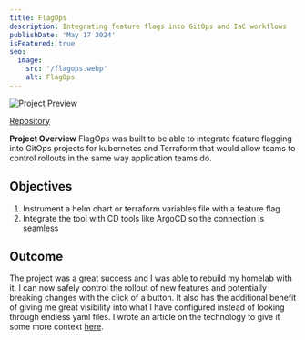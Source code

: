 ```yaml
---
title: FlagOps
description: Integrating feature flags into GitOps and IaC workflows
publishDate: 'May 17 2024'
isFeatured: true
seo:
  image:
    src: '/flagops.webp'
    alt: FlagOps
---
```


![Project Preview](/flagops.webp)

[Repository](https://github.com/graytonio/flagops)

**Project Overview**
FlagOps was built to be able to integrate feature flagging into GitOps projects for kubernetes and Terraform that would allow teams to control rollouts in the same way application teams do.

## Objectives

1. Instrument a helm chart or terraform variables file with a feature flag
2. Integrate the tool with CD tools like ArgoCD so the connection is seamless

## Outcome

The project was a great success and I was able to rebuild my homelab with it. I can now safely control the rollout of new features and potentially breaking changes with the click of a button. It also has the additional benefit of giving me great visibility into what I have configured instead of looking through endless yaml files. I wrote an article on the technology to give it some more context [here](https://www.graytonward.com/blog/feature-flags-for-infra/).
